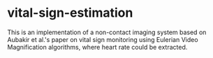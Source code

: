 # vital-sign-estimation
This is an implementation of a non-contact imaging system based on Aubakir et al.'s paper on vital sign monitoring using Eulerian Video Magnification algorithms, where heart rate could be extracted. 
